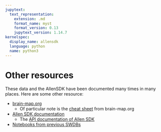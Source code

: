 ```yaml
---
jupytext:
  text_representation:
    extension: .md
    format_name: myst
    format_version: 0.13
    jupytext_version: 1.14.7
kernelspec:
  display_name: allensdk
  language: python
  name: python3
---
```


# Other resources

These data and the AllenSDK have been documented many times in many places. Here
are some other resource:

* [brain-map.org](https://portal.brain-map.org/explore/circuits/visual-coding-neuropixels)
  * Of particular note is the
  [cheat sheet](https://brainmapportal-live-4cc80a57cd6e400d854-f7fdcae.divio-media.net/filer_public/0f/5d/0f5d22c9-f8f6-428c-9f7a-2983631e72b4/neuropixels_cheat_sheet_nov_2019.pdf)
    from brain-map.org
* [Allen SDK documentation](https://allensdk.readthedocs.io/en/latest/visual_coding_neuropixels.html)
  * The [API documentation of Allen SDK](https://allensdk.readthedocs.io/en/latest/allensdk.brain_observatory.ecephys.html )
* [Notebooks from previous SWDBs](https://github.com/AllenInstitute/swdb_2022/blob/main/DynamicBrain/Visual_Coding_materials/Visual_Coding_Neuropixels_SWDB_2019.ipynb)
